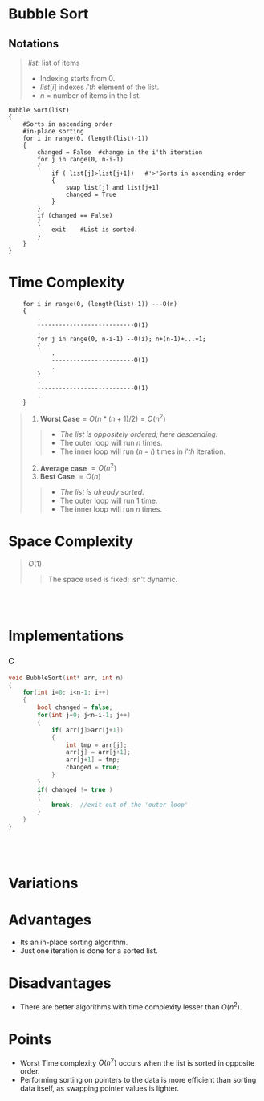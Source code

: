 # Bubble Sort
## Notations
>$list:$ list of items
>- Indexing starts from $0$.   
>- $list[i]$ indexes $i'th$ element of the list.  
>- $n$ = number of items in the list.
```
Bubble Sort(list)
{
    #Sorts in ascending order
    #in-place sorting
    for i in range(0, (length(list)-1))
    {
        changed = False  #change in the i'th iteration
        for j in range(0, n-i-1)
        {
            if ( list[j]>list[j+1])   #'>'Sorts in ascending order
            {
                swap list[j] and list[j+1]
                changed = True
            }
        }
        if (changed == False)
        {
            exit    #List is sorted.
        }
    }
}
```

# Time Complexity
```
    for i in range(0, (length(list)-1)) ---O(n)
    {
        .
        ---------------------------O(1)
        .
        for j in range(0, n-i-1) --O(i); n+(n-1)+...+1;
        {
            .
            -----------------------O(1)
            .
        }
        .
        ---------------------------O(1)
        .
    }
```
> 1. **Worst Case**$= O(n*(n+1)/2) = O(n^2)$  
>> - _The list is oppositely ordered; here descending._
>> - The outer loop will run $n$ times.
>> - The inner loop will run $(n-i)$ times in $i'th$ iteration.
> 2. **Average case** $= O(n^2)$  
> 3. **Best Case** $= O(n)$
>> - _The list is already sorted._
>> - The outer loop will run $1$ time.  
>> - The inner loop will run $n$ times.
# Space Complexity
> $O(1)$
>> The space used is fixed; isn't dynamic.

<br><br>

# Implementations
### C
```C
void BubbleSort(int* arr, int n)
{
    for(int i=0; i<n-1; i++)
    {
        bool changed = false;
        for(int j=0; j<n-i-1; j++)
        {
            if( arr[j]>arr[j+1])
            {
                int tmp = arr[j];
                arr[j] = arr[j+1];
                arr[j+1] = tmp;
                changed = true;
            }
        }
        if( changed != true )
        {
            break;  //exit out of the 'outer loop'
        }
    }
}
```
<br><br>

# Variations
<!-- #TODO Add variations. -->
# Advantages
- Its an in-place sorting algorithm.
- Just one iteration is done for a sorted list.
# Disadvantages
- There are better algorithms with time complexity lesser than $O(n^2)$.

# Points
- Worst Time complexity $O(n^2)$ occurs when the list is sorted in opposite order.
- Performing sorting on pointers to the data is more efficient than sorting data itself, as swapping pointer values is lighter.

